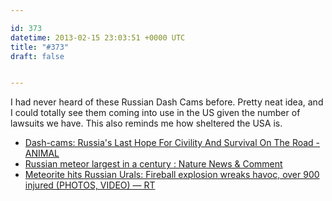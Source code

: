 ```yaml
---

id: 373
datetime: 2013-02-15 23:03:51 +0000 UTC
title: "#373"
draft: false


---
```


I had never heard of these Russian Dash Cams before. Pretty neat idea, and I could totally see them coming into use in the US given the number of lawsuits we have. This also reminds me how sheltered the USA is. 

 
 * [Dash-cams: Russia's Last Hope For Civility And Survival On The Road - ANIMAL](http://www.animalnewyork.com/2012/russian-dashcam/)
 * [Russian meteor largest in a century : Nature News & Comment](http://www.nature.com/news/russian-meteor-largest-in-a-century-1.12438)
 * [Meteorite hits Russian Urals: Fireball explosion wreaks havoc, over 900 injured (PHOTOS, VIDEO) — RT](http://rt.com/news/meteorite-crash-urals-chelyabinsk-283/)



